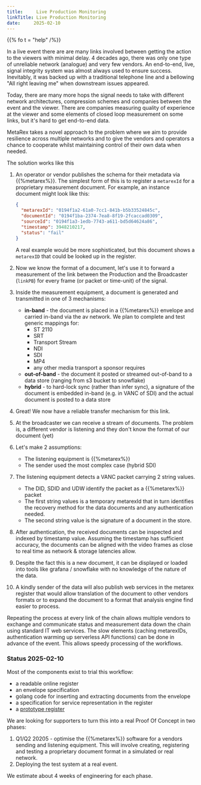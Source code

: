 ```yaml
---
title:     Live Production Monitoring
linkTitle: Live Production Monitoring
date:     2025-02-10
---
```


{{% fo t = "help" /%}}


In a live event there are are many links involved between getting the action
to the viewers with minimal delay. 4 decades ago, there was only one type of
unreliable network (analogue) and very few vendors. An end-to-end, live, signal
integrity system was almost always used to ensure success. Inevitably, it was
backed up with a traditional telephone line and a bellowing "All right leaving
me" when downstream issues appeared.

Today, there are many more hops the signal needs to take with different network
architectures, compression schemes and companies between the event and the
viewer. There are companies measuring quality of experience at the viewer and
some elements of closed loop measurement on some links, but it's hard to
get end-to-end data.

MetaRex takes a novel approach to the problem where we aim to provide
resilience across multiple networks and to give the vendors and operators a
chance to cooperate whilst maintaining control of their own data when needed.

The solution works like this

1. An operator or vendor publishes the schema for their metadata via
   {{%metarex%}}. The simplest form of this is to register a `metarexId` for a
   proprietary measurement document. For example, an instance document might
   look like this:

   ```json
   {
     "metarexId": "0194f1a2-61a0-7cc1-841b-b5b33524845c",
     "documentId": "0194f1ba-2374-7ea8-8f19-2fcaccad0309",
     "sourceId": "0194f1a3-1edb-7743-a611-bd5d64624a86",
     "timestamp": 3948210217,
     "status": "fail"
   }
   ```

   A real example would be more sophisticated, but this document shows a
   `metarexID` that could be looked up in the register.
2. Now we know the format of a document, let's use it to forward a measurement
   of the link between the Production and the Broadcaster (`linkPB`) for every
   frame (or packet or time-unit) of the signal.
3. Inside the measurement equipment, a document is generated and transmitted in
   one of 3 mechanisms:
   * **in-band** - the document is placed in a {{%metarex%}} envelope and carried
      in-band via the av network. We plan to complete and test generic mappings
      for:
      * ST 2110
      * SRT
      * Transport Stream
      * NDI
      * SDI
      * MP4
      * any other media transport a sponsor requires
   * **out-of-band** - the document it posted or streamed out-of-band to a
       data store (ranging from s3 bucket to snowflake)
   * **hybrid** - to hard-lock sync (rather than infer sync), a signature of
       the document is embedded in-band (e.g. in VANC of SDI) and the actual
       document is posted to a data store
4. Great! We now have a reliable transfer mechanism for this link.
5. At the broadcaster we can receive a stream of documents. The problem is,
   a different vendor is listening and they don't know the format of our
   document (yet)
6. Let's make 2 assumptions:

   * The listening equipment is {{%metarex%}}
   * The sender used the most complex case (hybrid SDI)

7. The listening equipment detects a VANC packet carrying 2 string values.

   * The DID, SDID and UDW identify the packet as a {{%metarex%}} packet
   * The first string values is a temporary metarexId that in turn identifies
     the recovery method for the data documents and any authentication needed.
   * The second string value is the signature of a document in the store.

8. After authentication, the received documents can be inspected and indexed
   by timestamp value. Assuming the timestamp has sufficient accuracy, the
   documents can be aligned with the video frames as close to real time as
   network & storage latencies allow.

9. Despite the fact this is a new document, it can be displayed or loaded into
   tools like grafana / snowflake with no knowledge of the nature of the data.

10. A kindly sender of the data will also publish web services in the metarex
   register that would allow translation of the document to other vendors
   formats or to expand the document to a format that analysis engine find
   easier to process.

Repeating the process at every link of the chain allows multiple vendors to
exchange and communicate status and measurement data down the chain using
standard IT web services. The slow elements (caching metarexIDs,  authentication
warming up serverless API functions) can be done in advance of the event. This
allows speedy processing of the workflows.

### Status 2025-02-10

Most of the components exist to trial this workflow:

* a readable online register
* an envelope specification
* golang code for inserting and extracting documents from the envelope
* a specification for service representation in the register
* a [prototype register](https://metarex.media/reg)

We are looking for supporters to turn this into a real Proof Of Concept in
two phases:

1. Q1/Q2 20205 - optimise the {{%metarex%}} software for a vendors sending and
   listening equipment. This will involve creating, registering and testing
   a proprietary document format in a simulated or real network.
2. Deploying the test system at a real event.

We estimate about 4 weeks of engineering for each phase.
